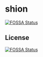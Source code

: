 # shion
[![FOSSA Status](https://app.fossa.com/api/projects/git%2Bgithub.com%2FhanaTsuk1%2Fshion.svg?type=shield)](https://app.fossa.com/projects/git%2Bgithub.com%2FhanaTsuk1%2Fshion?ref=badge_shield)



## License
[![FOSSA Status](https://app.fossa.com/api/projects/git%2Bgithub.com%2FhanaTsuk1%2Fshion.svg?type=large)](https://app.fossa.com/projects/git%2Bgithub.com%2FhanaTsuk1%2Fshion?ref=badge_large)